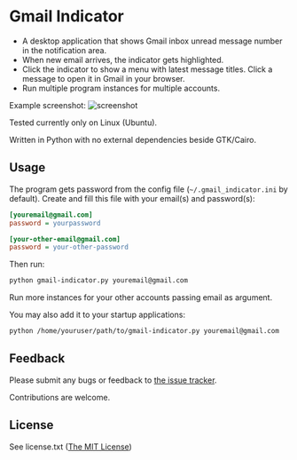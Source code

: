 # Gmail Indicator

* A desktop application that shows Gmail inbox unread message number in the notification area.
* When new email arrives, the indicator gets highlighted.
* Click the indicator to show a menu with latest message titles. Click a message to open it in Gmail in your browser.
* Run multiple program instances for multiple accounts.

Example screenshot:
![screenshot](http://s.fillest.ru/published/gmail-indicator.png)

Tested currently only on Linux (Ubuntu).

Written in Python with no external dependencies beside GTK/Cairo.


## Usage
The program gets password from the config file (`~/.gmail_indicator.ini` by default). Create and fill this file with your email(s) and password(s):
```ini
[youremail@gmail.com]
password = yourpassword

[your-other-email@gmail.com]
password = your-other-password
```

Then run:
```bash
python gmail-indicator.py youremail@gmail.com
```

Run more instances for your other accounts passing email as argument.

You may also add it to your startup applications:
```bash
python /home/youruser/path/to/gmail-indicator.py youremail@gmail.com
```


## Feedback
Please submit any bugs or feedback to [the issue tracker](https://github.com/fillest/gmail-indicator/issues).

Contributions are welcome.


## License
See license.txt ([The MIT License](http://www.opensource.org/licenses/mit-license.php))
